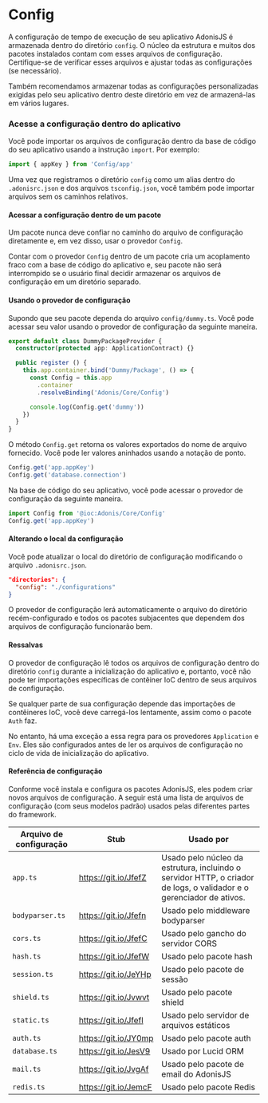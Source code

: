 # Config

A configuração de tempo de execução de seu aplicativo AdonisJS é armazenada dentro do diretório `config`. O núcleo da estrutura e 
muitos dos pacotes instalados contam com esses arquivos de configuração. Certifique-se de verificar esses arquivos e 
ajustar todas as configurações (se necessário).

Também recomendamos armazenar todas as configurações personalizadas exigidas pelo seu aplicativo dentro deste diretório em 
vez de armazená-las em vários lugares.

### Acesse a configuração dentro do aplicativo
Você pode importar os arquivos de configuração dentro da base de código do seu aplicativo usando a instrução `import`. Por exemplo:

```ts
import { appKey } from 'Config/app'
```

Uma vez que registramos o diretório `config` como um alias dentro do `.adonisrc.json` e dos arquivos `tsconfig.json`, você também pode 
importar arquivos sem os caminhos relativos.

#### Acessar a configuração dentro de um pacote
Um pacote nunca deve confiar no caminho do arquivo de configuração diretamente e, em vez disso, usar o provedor `Config`.

Contar com o provedor `Config` dentro de um pacote cria um acoplamento fraco com a base de código do aplicativo e, seu pacote não 
será interrompido se o usuário final decidir armazenar os arquivos de configuração em um diretório separado.

#### Usando o provedor de configuração
Supondo que seu pacote dependa do arquivo `config/dummy.ts`. Você pode acessar seu valor usando o provedor de configuração da seguinte maneira.

```ts
export default class DummyPackageProvider {
  constructor(protected app: ApplicationContract) {}

  public register () {
    this.app.container.bind('Dummy/Package', () => {
      const Config = this.app
        .container
        .resolveBinding('Adonis/Core/Config')

      console.log(Config.get('dummy'))
    })
  }
}
```

O método `Config.get` retorna os valores exportados do nome de arquivo fornecido. Você pode ler valores aninhados usando a notação de ponto.

```ts
Config.get('app.appKey')
Config.get('database.connection')
```

Na base de código do seu aplicativo, você pode acessar o provedor de configuração da seguinte maneira.

```ts
import Config from '@ioc:Adonis/Core/Config'
Config.get('app.appKey')
```

#### Alterando o local da configuração
Você pode atualizar o local do diretório de configuração modificando o arquivo `.adonisrc.json`.

```json
"directories": {
  "config": "./configurations"
}
```

O provedor de configuração lerá automaticamente o arquivo do diretório recém-configurado e todos os pacotes subjacentes que dependem 
dos arquivos de configuração funcionarão bem.

#### Ressalvas
O provedor de configuração lê todos os arquivos de configuração dentro do diretório `config` durante a inicialização do aplicativo e, 
portanto, você não pode ter importações específicas de contêiner IoC dentro de seus arquivos de configuração.

Se qualquer parte de sua configuração depende das importações de contêineres IoC, você deve carregá-los lentamente, assim como o pacote `Auth` faz.

No entanto, há uma exceção a essa regra para os provedores `Application` e `Env`. Eles são configurados antes de ler os arquivos de configuração 
no ciclo de vida de inicialização do aplicativo.

#### Referência de configuração
Conforme você instala e configura os pacotes AdonisJS, eles podem criar novos arquivos de configuração. A seguir está uma lista de arquivos de 
configuração (com seus modelos padrão) usados pelas diferentes partes do framework.

| Arquivo de configuração	| Stub                  | Usado por                                 |
|-------------------------|-----------------------|-------------------------------------------|
| `app.ts`                | https://git.io/JfefZ  |	Usado pelo núcleo da estrutura, incluindo o servidor HTTP, o criador de logs, o validador e o gerenciador de ativos.|
| `bodyparser.ts`         | https://git.io/Jfefn	| Usado pelo middleware bodyparser          |
| `cors.ts`               |	https://git.io/JfefC	| Usado pelo gancho do servidor CORS        |
| `hash.ts`               | https://git.io/JfefW	| Usado pelo pacote hash                    |
| `session.ts`            |	https://git.io/JeYHp	| Usado pelo pacote de sessão               |
| `shield.ts`             |	https://git.io/Jvwvt	| Usado pelo pacote shield                  |
| `static.ts`             |	https://git.io/Jfefl	| Usado pelo servidor de arquivos estáticos |
| `auth.ts`               |	https://git.io/JY0mp	| Usado pelo pacote auth                    |
| `database.ts`	          | https://git.io/JesV9	| Usado por Lucid ORM                       |
| `mail.ts`	              | https://git.io/JvgAf	| Usado pelo pacote de email do AdonisJS    |
| `redis.ts`              | https://git.io/JemcF	| Usado pelo pacote Redis                   |
